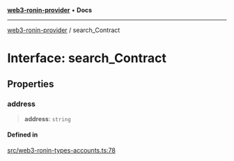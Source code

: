 [**web3-ronin-provider**](../README.md) • **Docs**

***

[web3-ronin-provider](../globals.md) / search\_Contract

# Interface: search\_Contract

## Properties

### address

> **address**: `string`

#### Defined in

[src/web3-ronin-types-accounts.ts:78](https://github.com/chuacw/web3-ronin-provider/blob/ce08d460e2589edd5c5b854bf0bd2f7be4e0431f/src/web3-ronin-types-accounts.ts#L78)
